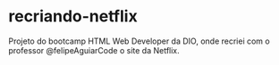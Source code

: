 # recriando-netflix
Projeto do bootcamp HTML Web Developer da DIO, onde recriei com o professor @felipeAguiarCode o site da Netflix. 
